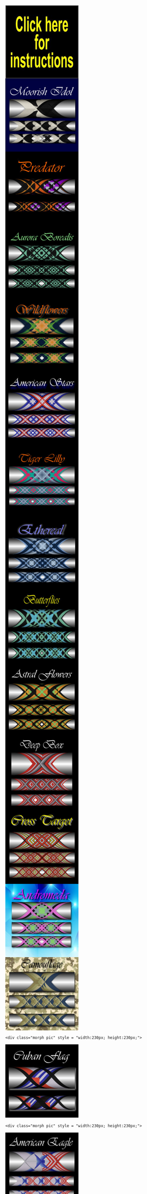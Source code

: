 <!DOCTYPE html>
<html>
<head>
<title>Cross Wrap Pattern</title>
<link href="css/style.css" rel="stylesheet" type="text/css">
</head>
<body>
		
<div class="header" >

 <svg xmlns="http://www.w3.org/2000/svg" xml:space="preserve" width="auto" height="90" version="1.1" style="shape-rendering:geometricPrecision; text-rendering:geometricPrecision; image-rendering:optimizeQuality; fill-rule:evenodd; clip-rule:evenodd"
viewBox="0 0 774 153"
 xmlns:xlink="http://www.w3.org/1999/xlink">
  <defs>
  <style type="text/css">
   <![CDATA[
    .fil0 {fill:black}
    .fil2 {fill:red}
    .fil3 {fill:white}
    .fil6 {fill:url(#id0)}
    .fil7 {fill:url(#id1)}
    .fil4 {fill:url(#id2)}
    .fil5 {fill:url(#id3)}
    .fil1 {fill:url(#id4)}
   ]]>
  </style>
  <radialGradient id="id0" gradientUnits="objectBoundingBox" cx="-5.99829%" cy="105.001%" r="50.001%" fx="-5.99829%" fy="105.001%">
   <stop offset="0" style="stop-color:#FEFEFE"/>
   <stop offset="0.0117647" style="stop-color:#FEFEFE"/>
   <stop offset="1" style="stop-color:black"/>
   <stop offset="1" style="stop-color:black"/>
  </radialGradient>
  <radialGradient id="id1" gradientUnits="objectBoundingBox" cx="-4.9984%" cy="98.0023%" r="50.0012%" fx="-4.9984%" fy="98.0023%">
   <stop offset="0" style="stop-color:#FF00FC"/>
   <stop offset="0.0117647" style="stop-color:#FEFEFE"/>
   <stop offset="1" style="stop-color:black"/>
   <stop offset="1" style="stop-color:black"/>
  </radialGradient>
  <radialGradient id="id2" gradientUnits="objectBoundingBox" cx="49.0005%" cy="50%" r="50.0009%" fx="49.0005%" fy="50%">
   <stop offset="0" style="stop-color:#FFCC00"/>
   <stop offset="1" style="stop-color:#FF9C33"/>
  </radialGradient>
  <radialGradient id="id3" gradientUnits="objectBoundingBox" xlink:href="#id2" cx="49.0015%" cy="50%" r="50.0012%" fx="49.0015%" fy="50%">
  </radialGradient>
  <radialGradient id="id4" gradientUnits="objectBoundingBox" xlink:href="#id2" cx="48.9998%" cy="50%" r="50%" fx="48.9998%" fy="50%">
  </radialGradient>
 </defs>
 <g id="Layer_x0020_1">
  <metadata id="CorelCorpID_0Corel-Layer"/>
  <path class="fil0" d="M88 32c32,0 58,25 58,57 0,26 -17,48 -41,55 0,9 -12,9 -19,9 -5,0 -11,-1 -14,-2 -4,-2 -6,-7 -7,-9 -20,-9 -34,-29 -34,-53 0,-32 25,-57 57,-57z"/>
  <path class="fil1" d="M89 34c30,0 54,24 54,54 0,25 -16,46 -39,52 0,2 -2,5 -4,6 -2,2 -6,3 -15,3 -8,0 -17,-2 -18,-12 -18,-8 -31,-27 -31,-49 0,-30 24,-54 53,-54z"/>
  <path class="fil0" d="M56 45c0,0 6,-1 11,6 2,1 3,3 5,5l0 0c0,0 -13,-1 -19,10 -6,10 2,18 2,18 0,0 1,1 0,-1 0,-1 -4,-7 -2,-12 2,-6 5,-11 11,-13 4,-1 7,-1 9,0 5,5 10,11 10,11 0,0 3,3 4,5 1,2 0,7 -1,10 -3,3 -4,4 -4,4 0,0 -9,-1 -13,-2 -4,-1 -13,-1 -17,0 0,0 -1,0 1,0 1,0 3,0 8,1 5,0 8,0 10,1 2,1 7,1 9,1 3,0 3,0 3,-1 0,0 0,0 0,0 0,0 2,-1 4,-4 1,-3 1,-7 1,-9 1,0 2,1 2,1 1,-1 3,-2 3,-2l-13 -15 -8 -11c0,0 -3,-4 -5,-6 -3,-2 -10,-2 -11,3zm47 32c-1,1 -1,4 0,7 2,5 2,6 2,6 0,0 0,1 -1,-1 -2,-3 -3,-6 -3,-9 0,-1 0,-2 1,-2 -1,0 -3,-2 -3,-3 0,0 0,-2 1,0 1,2 2,1 2,1 0,1 9,-11 19,-19 11,-7 19,-8 19,-8l-4 7c0,0 -2,-1 -4,-1 -3,1 -8,5 -13,9 3,0 9,3 12,8 3,7 0,15 0,15l2 0c0,0 0,-2 0,-2 0,0 1,3 -1,3 -1,0 -7,0 -14,0 -8,1 -10,2 -10,2 0,0 -1,0 0,-1 0,0 4,0 12,-1 8,-1 9,-1 9,-1 0,0 2,-6 1,-11 -1,-4 -4,-8 -9,-9 -2,-1 -4,-1 -5,-1 -5,4 -11,9 -13,11z"/>
  <path class="fil0" d="M85 104c0,0 2,-5 6,-7 1,-1 2,-1 3,-1 7,-1 7,6 7,10 0,9 -1,32 -1,32 0,0 -4,7 -14,7 -10,-1 -11,-4 -12,-6 -1,-3 4,-14 4,-14l7 -21z"/>
  <path class="fil2" d="M88 135c2,0 10,0 11,-2 1,-2 1,-7 -1,-8 -1,0 -1,0 -3,0 -3,0 -6,1 -6,1 0,0 1,-2 -2,-3 -4,0 -7,0 -9,4 -1,4 -1,5 -1,5 2,2 8,3 11,3z"/>
  <path class="fil3" d="M77 133c0,0 3,3 7,3 4,0 8,1 10,0 2,-1 5,-2 5,-2 -1,10 -14,11 -20,8 -4,-2 -4,-4 -4,-6 1,-2 2,-3 2,-3z"/>
  <path class="fil3" d="M99 103l-12 0c0,0 1,-2 4,-4 2,-2 4,-2 5,-2 1,0 4,1 3,6z"/>
  <path class="fil0" d="M55 125c1,0 3,2 4,6 0,1 0,1 0,2 1,4 2,6 -6,10 -7,4 -11,7 -11,7 0,0 0,0 0,0 0,0 -3,1 -6,0 -3,-1 -4,-3 -5,-4 -1,0 -3,0 -5,-2 -2,-1 -2,-3 -2,-4 -1,0 -5,-3 -5,-8 0,0 1,-1 1,-3 0,-2 2,-11 6,-16 3,-3 4,-5 6,-6 2,-1 4,-1 7,0 1,0 2,1 3,2 2,0 3,1 5,2 3,0 5,1 6,2 1,1 1,2 1,3 0,1 0,2 -1,2 0,1 0,1 -1,1l1 1c1,2 2,3 2,5z"/>
  <path class="fil4" d="M25 139c0,0 1,1 0,1 0,0 0,2 2,3 2,2 4,2 5,2 0,-1 0,0 1,0 0,0 0,3 3,4 3,1 5,0 5,0 0,-1 4,-3 12,-7 6,-4 6,-5 5,-9 0,0 0,-1 0,-1 -1,-4 -3,-6 -3,-6 -1,0 -1,1 -1,1 -3,4 -15,13 -15,13 -1,0 -1,0 -1,0 -1,0 -1,-1 0,-1 0,0 12,-9 14,-12 2,-3 2,-4 -1,-6 0,-1 0,-1 -1,-2 -1,-1 -3,-2 -4,-2 -1,0 -2,1 -4,2 -2,2 -9,11 -9,11 0,0 0,0 -1,0 0,0 0,-1 0,-1 0,0 7,-9 9,-11 1,-1 2,-1 2,-2 0,-1 -2,-3 -3,-3 0,0 -1,0 -1,0 -2,-1 -4,-2 -8,1 -2,2 -4,5 -6,8 -2,3 -3,6 -4,8 0,0 0,0 0,0 0,1 0,1 0,1 0,1 0,1 0,2 -1,4 4,6 4,6z"/>
  <path class="fil5" d="M45 116c0,0 1,-1 1,-1 2,0 3,1 5,3l0 0c0,0 1,0 1,-1 0,0 0,-1 1,-1 0,-1 -1,-2 -1,-2 -1,-1 -2,-2 -5,-2 -3,-1 -4,-1 -5,-2 -1,-1 -2,-1 -4,-2 -2,-1 -3,-1 -5,0 -2,1 -3,3 -6,6 -2,2 -3,6 -4,9 0,-1 0,-1 0,-1 2,-4 5,-7 7,-9 5,-3 8,-2 10,-2 0,1 0,1 0,1 2,0 4,3 5,4z"/>
  <path class="fil6" d="M56 84c0,0 0,0 -1,-1 0,-1 -4,-7 -2,-12 2,-6 5,-11 11,-13 4,-1 7,-1 9,0 5,5 10,11 10,11 0,0 3,3 4,5 1,2 0,7 -1,10 -3,3 -4,4 -4,4 0,0 -9,-1 -13,-2 -3,0 -8,-1 -13,-1l0 -1z"/>
  <path class="fil7" d="M108 89l-3 1c0,0 0,-1 -2,-6 -1,-3 -1,-6 0,-7 2,-2 8,-7 13,-11 1,0 3,0 5,1 5,1 8,5 9,9 1,5 -1,11 -1,11 0,0 -1,0 -9,1 -7,0 -11,1 -12,1z"/>
  <path class="fil2" d="M15 109l-1 -3c1,-1 1,-1 2,-1 1,0 1,-1 1,-2 0,0 -1,0 -1,0 0,-1 -1,-1 -1,-1 -1,1 -1,1 -2,1 0,0 0,1 0,2 -1,1 -1,2 -2,3 -1,1 -2,1 -4,1 -1,1 -1,1 -2,0 -1,0 -2,0 -3,0 0,-1 -1,-2 -1,-3 0,-1 0,-2 1,-3 1,-1 2,-1 4,-2l1 3c-1,0 -2,1 -2,1 0,0 0,0 0,1 0,0 0,1 0,1 1,0 1,0 1,0 1,0 1,0 1,-1 0,0 1,0 1,-1 0,-1 0,-2 1,-3 0,-1 1,-1 2,-1 0,-1 1,-1 2,-1 1,-1 3,-1 4,0 1,0 2,0 2,1 1,0 1,1 1,2 1,1 0,3 -1,4 -1,0 -2,1 -4,2zm-15 -12l0 -3 7 0 0 -3 -7 0 0 -3 19 -1 0 4 -8 0 0 3 8 0 0 3 -19 0zm17 -18l-1 3 3 1 0 3 -18 -6 0 -3 19 -1 0 3 -3 0zm-5 0l-6 0 6 2 0 -2zm8 -4l-18 -5 2 -5c0,-1 0,-2 1,-2 0,-1 1,-1 2,-1 1,0 2,0 3,0 1,1 2,1 2,1 1,1 1,1 2,2 0,0 0,1 0,1 1,0 1,0 1,0 0,-1 1,-1 1,-1 1,0 1,0 1,0l6 0 -1 4 -6 0c-1,0 -1,0 -1,0 -1,0 -1,0 -1,0l0 1 7 2 -1 3zm-10 -6l1 -2c0,0 0,0 0,0 0,-1 0,-1 -1,-1 0,0 0,0 -1,-1 0,0 -1,0 -1,0 0,0 -1,1 -1,1l0 2 3 1zm-4 -12l4 -8 3 2 -2 5 3 1 2 -5 3 2 -2 4 4 2 2 -5 4 2 -4 7 -17 -7zm13 -22l1 -2 9 6c1,1 2,2 3,2 1,1 1,2 2,2 0,1 0,2 0,2 0,1 0,2 -1,2 0,1 0,1 -1,2 0,0 -1,0 -1,0 -1,0 -1,0 -2,0 -1,0 -2,0 -2,0 -1,-1 -2,-1 -3,-2l-9 -7 2 -2 9 7c1,0 2,1 2,1 1,0 1,0 2,-1 0,0 0,-1 0,-1 -1,-1 -1,-2 -2,-2l-9 -7zm5 -6l2 -2 10 4 -7 -7 2 -2 13 14 -2 2 -10 -5 7 7 -2 2 -13 -13zm10 -10l8 -5 2 4 -2 2 8 11 -2 2 -9 -12 -2 2 -3 -4zm11 -7l2 -1 10 16 -3 2 -9 -17zm6 -3l3 -1 6 13 4 -2 2 4 -7 3 -8 -17zm16 -6l4 -1 3 6 1 -6 3 -1 -2 11 2 8 -4 1 -1 -8 -6 -10zm14 7c0,-3 0,-6 1,-7 1,-2 2,-3 4,-3 1,0 3,1 4,2 1,2 1,4 1,7 0,3 0,4 0,6 -1,1 -1,2 -2,3 -1,1 -2,1 -3,1 -1,0 -2,0 -2,-1 -1,0 -2,-1 -2,-3 -1,-1 -1,-3 -1,-5zm3 0c0,2 0,3 1,4 0,1 0,1 1,1 1,0 1,0 2,-1 0,-1 0,-2 0,-5 0,-1 0,-3 -1,-3 0,-1 -1,-2 -1,-2 -1,0 -1,1 -2,2 0,0 0,2 0,4zm18 -9l3 0 -2 12c0,1 0,2 0,3 -1,1 -1,1 -1,2 -1,1 -1,1 -2,1 0,1 -1,1 -2,1 -1,0 -1,0 -2,-1 0,0 -1,0 -1,-1 0,0 -1,-1 -1,-1 0,-1 0,-2 0,-2 0,-2 0,-3 0,-4l1 -11 3 1 -1 11c0,1 0,2 0,2 0,1 1,1 1,1 1,1 1,0 2,0 0,-1 0,-2 0,-3l2 -11zm13 3l5 2c1,0 2,1 2,2 0,1 0,2 0,3 -1,1 -1,2 -2,3 0,0 -1,0 -1,0 1,1 1,2 1,2 0,1 0,2 -1,3 0,1 0,2 -1,3 0,0 -1,1 -1,1 -1,0 -1,1 -2,0 0,0 -1,0 -1,0l-5 -1 6 -18zm1 8l1 0c0,0 1,0 1,0 0,0 0,-1 1,-1 0,-1 0,-1 0,-1 0,-1 -1,-1 -1,-1l-1 -1 -1 4zm-3 7l2 0c0,0 1,0 1,0 0,0 1,-1 1,-1 0,-1 0,-1 0,-2 0,0 -1,0 -1,0l-2 -1 -1 4zm15 -10l2 1 -6 13 4 2 -2 4 -7 -4 9 -16zm10 5l7 5 -2 3 -5 -3 -1 3 4 3 -3 3 -4 -3 -2 3 5 3 -3 3 -7 -4 11 -16zm10 8l6 6 -2 2 -4 -3 -2 2 3 3 -2 3 -4 -3 -2 3 3 3 -3 3 -6 -5 13 -14zm9 9l3 4c1,0 1,1 1,2 0,0 0,1 -1,2 0,1 -1,2 -2,2 0,1 -1,2 -2,3 -2,1 -3,2 -4,2 -1,1 -2,1 -3,1 -1,1 -1,0 -2,0 -1,0 -1,0 -2,-1l-2 -3 14 -12zm-1 5l-8 6 0 1c1,0 1,1 2,1 0,0 0,0 1,-1 1,0 2,-1 3,-1 1,-2 2,-3 3,-3 0,-1 0,-2 -1,-2l0 -1z"/>
  <path class="fil3" d="M205 86l9 4c-3,7 -6,12 -10,15 -4,4 -8,5 -13,5 -6,0 -11,-3 -14,-8 -3,-6 -4,-13 -2,-23 2,-10 5,-18 10,-24 5,-6 11,-9 17,-9 6,0 10,3 13,7 2,3 2,7 3,12l-10 2c0,-3 -1,-5 -2,-7 -2,-2 -4,-3 -6,-3 -4,0 -7,2 -9,5 -3,3 -5,9 -6,16 -2,8 -2,13 0,17 2,3 4,5 7,5 3,0 5,-2 7,-4 3,-2 4,-5 6,-10zm22 23l-9 0 7 -44 9 0 -1 6c2,-3 3,-5 4,-6 2,-1 3,-1 5,-1 2,0 3,0 5,2l-4 10c-2,-1 -3,-2 -4,-2 -2,0 -3,1 -4,2 -1,0 -2,2 -3,4 0,3 -2,8 -3,15l-2 14zm18 -23c1,-4 2,-7 5,-11 2,-4 4,-7 7,-9 3,-1 6,-2 10,-2 5,0 9,2 11,6 3,5 3,10 2,17 -1,7 -4,12 -8,17 -4,4 -8,6 -13,6 -3,0 -6,-1 -9,-3 -2,-1 -4,-4 -5,-8 0,-3 0,-8 0,-13zm9 1c0,4 0,8 1,10 1,2 3,4 5,4 3,0 5,-2 7,-4 2,-2 3,-6 4,-10 1,-5 0,-8 -1,-10 -1,-3 -3,-4 -5,-4 -2,0 -4,1 -6,4 -2,2 -4,5 -5,10zm28 10l10 -2c0,2 0,4 1,5 1,1 2,2 5,2 2,0 4,-1 5,-2 1,-1 2,-2 2,-3 0,-1 0,-2 0,-2 -1,-1 -2,-1 -3,-2 -7,-2 -11,-4 -13,-6 -2,-2 -3,-5 -2,-10 0,-4 2,-7 5,-9 3,-3 6,-4 11,-4 5,0 8,1 10,3 2,2 3,5 3,8l-9 3c0,-2 0,-4 -1,-5 -1,0 -2,-1 -4,-1 -2,0 -4,1 -5,1 -1,1 -2,2 -2,3 0,1 0,1 1,2 0,1 3,2 8,3 4,2 7,3 9,6 1,2 2,5 1,8 -1,4 -3,8 -6,11 -3,3 -7,4 -12,4 -4,0 -8,-1 -10,-3 -2,-3 -4,-6 -4,-10zm36 0l10 -2c0,2 0,4 1,5 1,1 3,2 5,2 2,0 4,-1 5,-2 1,-1 2,-2 2,-3 0,-1 0,-2 0,-2 -1,-1 -2,-1 -3,-2 -7,-2 -11,-4 -13,-6 -2,-2 -3,-5 -2,-10 1,-4 2,-7 5,-9 3,-3 7,-4 11,-4 5,0 8,1 10,3 2,2 3,5 3,8l-8 3c0,-2 -1,-4 -2,-5 -1,0 -2,-1 -4,-1 -2,0 -4,1 -5,1 -1,1 -1,2 -2,3 0,1 0,1 1,2 1,1 3,2 8,3 4,2 7,3 9,6 1,2 2,5 1,8 -1,4 -2,8 -5,11 -4,3 -8,4 -13,4 -4,0 -8,-1 -10,-3 -2,-3 -3,-6 -4,-10zm62 12l0 -61 9 0 0 42 16 -42 11 0 1 43 14 -43 10 0 -22 61 -10 0 -1 -46 -17 46 -11 0zm62 0l-8 0 7 -44 8 0 -1 6c2,-3 4,-5 5,-6 1,-1 3,-1 4,-1 2,0 4,0 6,2l-5 10c-1,-1 -2,-2 -4,-2 -1,0 -2,1 -3,2 -1,0 -2,2 -3,4 -1,3 -2,8 -3,15l-3 14zm29 -31l-8 -2c2,-4 4,-7 7,-9 2,-2 6,-3 10,-3 4,0 7,0 9,1 1,2 3,3 3,5 0,2 0,6 -1,11l-2 14c-1,3 -1,6 -1,8 0,2 0,4 0,6l-8 0c0,-1 -1,-2 -1,-3 0,-1 0,-1 0,-2 -2,2 -3,4 -5,5 -2,1 -4,1 -6,1 -4,0 -6,-1 -8,-3 -1,-3 -2,-6 -1,-10 0,-2 1,-5 2,-7 2,-2 3,-3 5,-4 2,-1 4,-2 8,-3 4,-1 7,-2 9,-3l0 -1c0,-2 0,-4 -1,-5 0,-1 -2,-1 -4,-1 -2,0 -3,0 -4,1 -1,1 -2,2 -3,4zm10 10c-1,0 -3,1 -5,2 -3,0 -5,1 -6,2 -1,1 -2,2 -2,4 0,2 0,3 1,4 0,1 2,2 3,2 2,0 3,-1 5,-2 1,-1 2,-3 3,-4 0,-1 1,-3 1,-6l0 -2zm22 -23l8 0 -1 6c1,-2 3,-4 5,-5 2,-2 4,-2 7,-2 4,0 7,2 9,6 2,4 2,9 1,17 -1,7 -4,13 -7,17 -4,4 -7,6 -11,6 -2,0 -4,0 -5,-1 -1,-1 -3,-3 -4,-5l-4 22 -9 0 11 -61zm5 21c-1,5 -1,9 0,11 1,3 3,4 5,4 2,0 4,-1 6,-3 2,-3 3,-6 4,-11 0,-5 0,-8 -1,-11 -1,-2 -2,-3 -4,-3 -3,0 -5,1 -6,3 -2,2 -3,6 -4,10zm45 23l11 -61 15 0c5,0 9,0 11,1 2,0 4,2 5,6 2,3 2,7 1,12 -1,3 -2,6 -3,9 -2,3 -3,5 -5,6 -2,2 -4,3 -5,3 -3,1 -6,1 -10,1l-6 0 -4 23 -10 0zm18 -51l-3 18 5 0c4,0 7,-1 8,-1 1,-1 3,-2 3,-3 1,-2 2,-3 2,-5 1,-3 1,-4 0,-6 -1,-1 -2,-2 -3,-3 -2,0 -4,0 -7,0l-5 0zm37 20l-7 -2c1,-4 3,-7 6,-9 3,-2 6,-3 10,-3 4,0 7,0 9,1 2,2 3,3 3,5 1,2 1,6 0,11l-3 14c0,3 -1,6 -1,8 0,2 0,4 1,6l-9 0c0,-1 0,-2 0,-3 0,-1 0,-1 0,-2 -2,2 -4,4 -6,5 -2,1 -4,1 -6,1 -3,0 -6,-1 -7,-3 -2,-3 -2,-6 -2,-10 1,-2 2,-5 3,-7 1,-2 3,-3 4,-4 2,-1 5,-2 8,-3 4,-1 7,-2 9,-3l0 -1c1,-2 0,-4 0,-5 -1,-1 -2,-1 -5,-1 -1,0 -3,0 -4,1 -1,1 -2,2 -3,4zm11 10c-1,0 -3,1 -6,2 -3,0 -4,1 -5,2 -2,1 -2,2 -3,4 0,2 0,3 1,4 1,1 2,2 3,2 2,0 4,-1 5,-2 2,-1 2,-3 3,-4 0,-1 1,-3 1,-6l1 -2zm37 -23l-2 9 -6 0 -3 18c-1,4 -1,6 -1,6 0,1 0,1 1,2 0,0 0,0 1,0 1,0 2,0 4,-1l-1 10c-2,1 -5,1 -7,1 -2,0 -3,0 -5,-1 -1,-1 -1,-1 -2,-3 0,-1 0,-2 0,-4 0,-2 0,-4 1,-9l3 -19 -4 0 2 -9 4 0 1 -9 10 -7 -2 16 6 0zm21 0l-1 9 -6 0 -3 18c-1,4 -1,6 -1,6 0,1 0,1 0,2 1,0 1,0 2,0 0,0 2,0 3,-1l0 10c-3,1 -5,1 -8,1 -1,0 -3,0 -4,-1 -1,-1 -2,-1 -2,-3 -1,-1 -1,-2 -1,-4 0,-2 1,-4 1,-9l4 -19 -4 0 1 -9 4 0 2 -9 10 -7 -3 16 6 0zm21 30l8 2c-1,4 -4,8 -7,10 -2,2 -6,3 -9,3 -6,0 -10,-2 -12,-7 -2,-4 -2,-10 -1,-16 1,-7 4,-13 7,-17 4,-4 8,-6 13,-6 5,0 8,2 10,6 2,5 3,11 1,20l-22 0c-1,4 0,7 1,8 1,2 2,3 4,3 2,0 3,0 4,-1 1,-1 2,-3 3,-5zm2 -12c1,-3 1,-6 0,-8 -1,-1 -3,-2 -4,-2 -2,0 -4,1 -6,2 -1,2 -2,5 -3,8l13 0zm21 26l-9 0 7 -44 9 0 -1 6c1,-3 3,-5 4,-6 2,-1 3,-1 4,-1 3,0 4,0 6,2l-5 10c-1,-1 -2,-2 -3,-2 -2,0 -3,1 -4,2 -1,0 -2,2 -3,4 -1,3 -2,8 -3,15l-2 14zm47 0l-9 0 4 -23c1,-4 1,-8 1,-9 0,-1 0,-2 -1,-3 -1,-1 -2,-1 -3,-1 -2,0 -3,0 -5,1 -1,1 -2,3 -3,5 -1,2 -1,5 -2,10l-4 20 -9 0 8 -44 8 0 -1 6c4,-5 8,-7 13,-7 1,0 3,0 5,1 1,1 2,2 3,4 0,1 1,3 1,5 0,1 -1,4 -1,7l-5 28z"/>
 </g>
</svg>
    </div>   
    
<div style = "width:100%; height:85px;"></div>


<div class="morph pic" style = "width:230px; height:230px;">
<a target = "_blank" href = "https://www.youtube.com/watch?v=QoLMJTU2dao">
<img src="img/instructions.jpg" style="width:230px;height:230px;"></a></div>

	
<div class="morph pic" style = "width:230px; height:230px;">
<a href="pattern/Moorish Idol.html">
<img src="img/Moorish Idol.jpg" style="width:230px;height:230px;"></a></div>

<div class="morph pic" style = "width:230px; height:230px;">
<a href="pattern/predator.html">
<img src="img/predator.jpg" style="width:230px;height:230px;"></a></div>

<div class="morph pic" style = "width:230px; height:230px;">
<a href="pattern/Aurora Borealis.html">
<img src="img/Aurora Borealis.jpg" style="width:230px;height:230px;"></a></div>    

<div class="morph pic" style = "width:230px; height:230px;">
<a href="pattern/Wildflowers.html">
<img src="img/Wildflowers.jpg" style="width:230px;height:230px;"></a></div>    
 
<div class="morph pic" style = "width:230px; height:230px;">
<a href="pattern/American Stars.html">
<img src="img/American Stars.jpg" style="width:230px;height:230px;"></a></div>     
    
<div class="morph pic" style = "width:230px; height:230px;">
<a href="pattern/Tiger Lilly.html">
<img src="img/Tiger Lilly.jpg" style="width:230px;height:230px;"></a></div>  
    
<div class="morph pic" style = "width:230px; height:230px;">
<a href="pattern/Ethereal.html">
<img src="img/Ethereal.jpg" style="width:230px;height:230px;"></a></div>   
    
<div class="morph pic" style = "width:230px; height:230px;">
<a href="pattern/Butterflies.html">
<img src="img/Butterflies.jpg" style="width:230px;height:230px;"></a></div>   

<div class="morph pic" style = "width:230px; height:230px;">
<a href="pattern/Astral Flowers.html">
<img src="img/Astral Flowers.jpg" style="width:230px;height:230px;"></a></div>   
    
<div class="morph pic" style = "width:230px; height:230px;">
<a href="pattern/Deep Box.html">
<img src="img/Deep Box.jpg" style="width:230px;height:230px;"></a></div>  
    
<div class="morph pic" style = "width:230px; height:230px;">
<a href="pattern/cross target.html">
<img src="img/cross Target.jpg" style="width:230px;height:230px;"></a></div>    
    
<div class="morph pic" style = "width:230px; height:230px;">
<a href="pattern/Andromeda.html">
<img src="img/Andromeda.jpg" style="width:230px;height:230px;"></a></div>   
    
<div class="morph pic" style = "width:230px; height:230px;">
<a href="pattern/Camouflage.html">
<img src="img/Camouflage.jpg" style="width:230px;height:230px;"></a></div>   
    
    <div class="morph pic" style = "width:230px; height:230px;">
<a href="pattern/Cuban Flag.html">
<img src="img/Cuban Flag.jpg" style="width:230px;height:230px;"></a></div>   
    
    <div class="morph pic" style = "width:230px; height:230px;">
<a href="pattern/American Eagle.html">
<img src="img/American Eagle.jpg" style="width:230px;height:230px;"></a></div>   
    
    <div class="morph pic" style = "width:230px; height:230px;">
<a href="pattern/Black Widow.html">
<img src="img/Black Widow.jpg" style="width:230px;height:230px;"></a></div>   
    
    <div class="morph pic" style = "width:230px; height:230px;">
<a href="pattern/Crown of Torns.html">
<img src="img/Crown of Torns.jpg" style="width:230px;height:230px;"></a></div>   
    
    <div class="morph pic" style = "width:230px; height:230px;">
<a href="pattern/Topaz.html">
<img src="img/Topaz.jpg" style="width:230px;height:230px;"></a></div>   
    
    <div class="morph pic" style = "width:230px; height:230px;">
<a href="pattern/Filegree.html">
<img src="img/Filegree.jpg" style="width:230px;height:230px;"></a></div> 
    
    <div class="morph pic" style = "width:230px; height:230px;">
<a href="pattern/Hypnosis.html">
<img src="img/Hypnosis.jpg" style="width:230px;height:230px;"></a></div> 
    
    <div class="morph pic" style = "width:230px; height:230px;">
<a href="pattern/Square.html">
<img src="img/Square.jpg" style="width:230px;height:230px;"></a></div> 
    
    <div class="morph pic" style = "width:230px; height:230px;">
<a href="pattern/Four Pointed Star.html">
<img src="img/Four Pointed Star.jpg" style="width:230px;height:230px;"></a></div> 
    
    <div class="morph pic" style = "width:230px; height:230px;">
<a href="pattern/Divine Shield.html">
<img src="img/Divine Shield.jpg" style="width:230px;height:230px;"></a></div> 
    
    <div class="morph pic" style = "width:230px; height:230px;">
<a href="pattern/Fractal.html">
<img src="img/Fractal.jpg" style="width:230px;height:230px;"></a></div> 
    
    <div class="morph pic" style = "width:230px; height:230px;">
<a href="pattern/Scottish Terrier.html">
<img src="img/Scottish Terrier.jpg" style="width:230px;height:230px;"></a></div> 
    
    <div class="morph pic" style = "width:230px; height:230px;">
<a href="pattern/Delta Crucis.html">
<img src="img/Delta Crucis.jpg" style="width:230px;height:230px;"></a></div> 
    
    <div class="morph pic" style = "width:230px; height:230px;">
<a href="pattern/Spot Light Star.html">
<img src="img/Spot Light Star.jpg" style="width:230px;height:230px;"></a></div> 
    
    <div class="morph pic" style = "width:230px; height:230px;">
<a href="pattern/Barbed Spider.html">
<img src="img/Barbed Spider.jpg" style="width:230px;height:230px;"></a></div> 
    
    <div class="morph pic" style = "width:230px; height:230px;">
<a href="pattern/Volcano.html">
<img src="img/Volcano.jpg" style="width:230px;height:230px;"></a></div> 
    
    <div class="morph pic" style = "width:230px; height:230px;">
<a href="pattern/Moth.html">
<img src="img/Moth.jpg" style="width:230px;height:230px;"></a></div> 
    
	<div class="morph pic" style = "width:230px; height:230px;">
<a href="pattern/Falconry2.html">
<img src="img/Falconry2.jpg" style="width:230px;height:230px;"></a></div> 

<div class="morph pic" style = "width:230px; height:230px;">
<a href="pattern/Elementum.html">
<img src="img/Elementum.jpg" style="width:230px;height:230px;"></a></div> 

<div class="morph pic" style = "width:230px; height:230px;">
<a href="pattern/Ogdoade.html">
<img src="img/Ogdoade.jpg" style="width:230px;height:230px;"></a></div> 

<div class="morph pic" style = "width:230px; height:230px;">
<a href="pattern/Mandala.html">
<img src="img/Mandala.jpg" style="width:230px;height:230px;"></a></div> 

<div class="morph pic" style = "width:230px; height:230px;">
<a href="pattern/Shooting Stars.html">
<img src="img/Shooting Stars.jpg" style="width:230px;height:230px;"></a></div> 
    
	<div class="morph pic" style = "width:230px; height:230px;">
<a href="pattern/Sparkler.html">
<img src="img/Sparkler.jpg" style="width:230px;height:230px;"></a></div> 

<div class="morph pic" style = "width:230px; height:230px;">
<a href="pattern/Melodys Rose Bouquet.html">
<img src="img/Melodys Rose Bouquet.jpg" style="width:230px;height:230px;"></a></div> 

<div class="morph pic" style = "width:230px; height:230px;">
<a href="pattern/Spider.html">
<img src="img/Spider.jpg" style="width:230px;height:230px;"></a></div> 

<div class="morph pic" style = "width:230px; height:230px;">
<a href="pattern/Iroquois.html">
<img src="img/Iroquois.jpg" style="width:230px;height:230px;"></a></div> 

<div class="morph pic" style = "width:230px; height:230px;">
<a href="pattern/Falconry.html">
<img src="img/Falconry.jpg" style="width:230px;height:230px;"></a></div> 

<div class="morph pic" style = "width:230px; height:230px;">
<a href="pattern/Nightingale.html">
<img src="img/Nightingale.jpg" style="width:230px;height:230px;"></a></div> 
    
<div class="morph pic" style = "width:230px; height:230px;">
<a href="pattern/Fish Scales.html">
<img src="img/Fish Scales.jpg" style="width:230px;height:230px;"></a></div> 

<div class="morph pic" style = "width:230px; height:230px;">
<a href="pattern/Scarab.html">
<img src="img/Scarab.jpg" style="width:230px;height:230px;"></a></div> 
</body>
</html>





